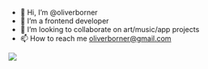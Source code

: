 - 👋 Hi, I’m @oliverborner
- 🌱 I’m a frontend developer 
- 💞️ I’m looking to collaborate on art/music/app projects
- 📫 How to reach me oliverborner@gmail.com

<a href="https://www.codewars.com/users/oliverborner/badges/small"><img src="https://www.codewars.com/users/oliverborner/badges/small"></a>
